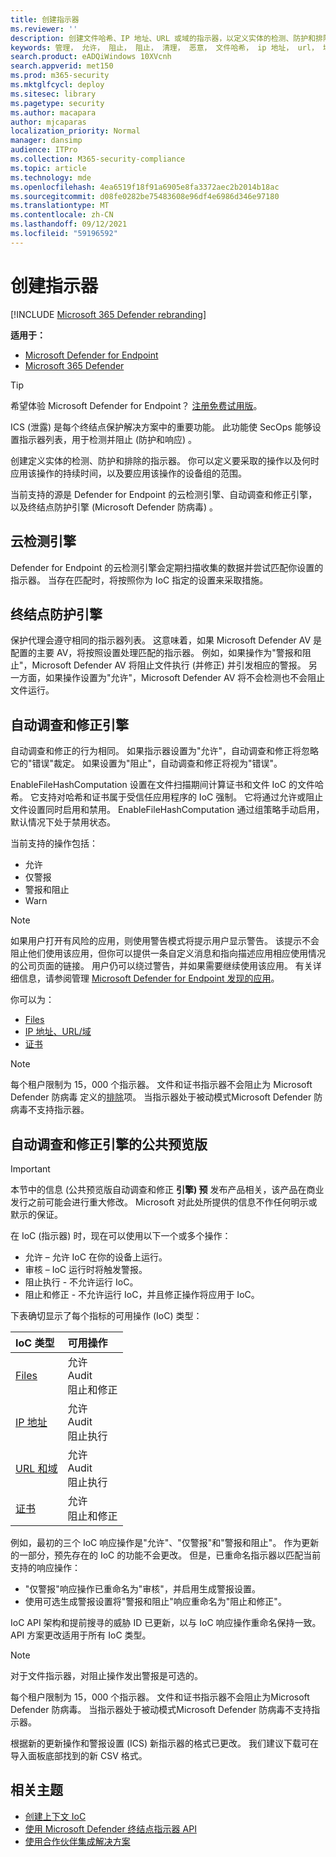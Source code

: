```yaml
---
title: 创建指示器
ms.reviewer: ''
description: 创建文件哈希、IP 地址、URL 或域的指示器，以定义实体的检测、防护和排除。
keywords: 管理， 允许， 阻止， 阻止， 清理， 恶意， 文件哈希， ip 地址， url， 域
search.product: eADQiWindows 10XVcnh
search.appverid: met150
ms.prod: m365-security
ms.mktglfcycl: deploy
ms.sitesec: library
ms.pagetype: security
ms.author: macapara
author: mjcaparas
localization_priority: Normal
manager: dansimp
audience: ITPro
ms.collection: M365-security-compliance
ms.topic: article
ms.technology: mde
ms.openlocfilehash: 4ea6519f18f91a6905e8fa3372aec2b2014b18ac
ms.sourcegitcommit: d08fe0282be75483608e96df4e6986d346e97180
ms.translationtype: MT
ms.contentlocale: zh-CN
ms.lasthandoff: 09/12/2021
ms.locfileid: "59196592"
---
```

# <a name="create-indicators"></a>创建指示器

[!INCLUDE [Microsoft 365 Defender rebranding](../../includes/microsoft-defender.md)]

**适用于：**

- [Microsoft Defender for Endpoint](https://go.microsoft.com/fwlink/p/?linkid=2154037)
- [Microsoft 365 Defender](https://go.microsoft.com/fwlink/?linkid=2118804)

> [!TIP]
>
> 希望体验 Microsoft Defender for Endpoint？ [注册免费试用版](https://www.microsoft.com/WindowsForBusiness/windows-atp?ocid=docs-wdatp-automationexclusionlist-abovefoldlink)。

ICS (泄露) 是每个终结点保护解决方案中的重要功能。 此功能使 SecOps 能够设置指示器列表，用于检测并阻止 (防护和响应) 。

创建定义实体的检测、防护和排除的指示器。 你可以定义要采取的操作以及何时应用该操作的持续时间，以及要应用该操作的设备组的范围。

当前支持的源是 Defender for Endpoint 的云检测引擎、自动调查和修正引擎，以及终结点防护引擎 (Microsoft Defender 防病毒) 。

## <a name="cloud-detection-engine"></a>云检测引擎

Defender for Endpoint 的云检测引擎会定期扫描收集的数据并尝试匹配你设置的指示器。 当存在匹配时，将按照你为 IoC 指定的设置来采取措施。

## <a name="endpoint-prevention-engine"></a>终结点防护引擎

保护代理会遵守相同的指示器列表。 这意味着，如果 Microsoft Defender AV 是配置的主要 AV，将按照设置处理匹配的指示器。 例如，如果操作为"警报和阻止"，Microsoft Defender AV 将阻止文件执行 (并修正) 并引发相应的警报。 另一方面，如果操作设置为"允许"，Microsoft Defender AV 将不会检测也不会阻止文件运行。

## <a name="automated-investigation-and-remediation-engine"></a>自动调查和修正引擎

自动调查和修正的行为相同。 如果指示器设置为"允许"，自动调查和修正将忽略它的"错误"裁定。 如果设置为"阻止"，自动调查和修正将视为"错误"。

EnableFileHashComputation 设置在文件扫描期间计算证书和文件 IoC 的文件哈希。 它支持对哈希和证书属于受信任应用程序的 IoC 强制。 它将通过允许或阻止文件设置同时启用和禁用。 EnableFileHashComputation 通过组策略手动启用，默认情况下处于禁用状态。

当前支持的操作包括：

- 允许
- 仅警报
- 警报和阻止
- Warn

>[!NOTE]
> 如果用户打开有风险的应用，则使用警告模式将提示用户显示警告。 该提示不会阻止他们使用该应用，但你可以提供一条自定义消息和指向描述应用相应使用情况的公司页面的链接。 用户仍可以绕过警告，并如果需要继续使用该应用。 有关详细信息，请参阅管理 [Microsoft Defender for Endpoint 发现的应用](/cloud-app-security/mde-govern)。

你可以为：

- [Files](indicator-file.md)
- [IP 地址、URL/域](indicator-ip-domain.md)
- [证书](indicator-certificates.md)

> [!NOTE]
>
> 每个租户限制为 15，000 个指示器。 文件和证书指示器不会阻止为 Microsoft Defender 防病毒 定义的[排除](/windows/security/threat-protection/microsoft-defender-antivirus/configure-exclusions-microsoft-defender-antivirus)项。 当指示器处于被动模式Microsoft Defender 防病毒不支持指示器。

## <a name="public-preview-for-automated-investigation-and-remediation-engine"></a>自动调查和修正引擎的公共预览版

> [!IMPORTANT]
> 本节中的信息 (公共预览版自动调查和修正 **引擎) 预** 发布产品相关，该产品在商业发行之前可能会进行重大修改。 Microsoft 对此处所提供的信息不作任何明示或默示的保证。

在 IoC (指示器) 时，现在可以使用以下一个或多个操作：

- 允许 – 允许 IoC 在你的设备上运行。
- 审核 – IoC 运行时将触发警报。
- 阻止执行 - 不允许运行 IoC。
- 阻止和修正 - 不允许运行 IoC，并且修正操作将应用于 IoC。

下表确切显示了每个指标的可用操作 (IoC) 类型：

| IoC 类型 | 可用操作 |
|:---|:---|
| [Files](indicator-file.md) | 允许 <br> Audit <br> 阻止和修正 |
| [IP 地址](indicator-ip-domain.md) | 允许 <br> Audit <br> 阻止执行 |
| [URL 和域](indicator-ip-domain.md) | 允许 <br> Audit <br> 阻止执行 |
| [证书](indicator-certificates.md) | 允许 <br> 阻止和修正 |

例如，最初的三个 IoC 响应操作是"允许"、"仅警报"和"警报和阻止"。 作为更新的一部分，预先存在的 IoC 的功能不会更改。 但是，已重命名指示器以匹配当前支持的响应操作：

- "仅警报"响应操作已重命名为"审核"，并启用生成警报设置。
- 使用可选生成警报设置将"警报和阻止"响应重命名为"阻止和修正"。

IoC API 架构和提前搜寻的威胁 ID 已更新，以与 IoC 响应操作重命名保持一致。 API 方案更改适用于所有 IoC 类型。

> [!Note]
> 对于文件指示器，对阻止操作发出警报是可选的。
>
> 每个租户限制为 15，000 个指示器。 文件和证书指示器不会阻止为Microsoft Defender 防病毒。 当指示器处于被动模式Microsoft Defender 防病毒不支持指示器。
>
> 根据新的更新操作和警报设置 (ICS) 新指示器的格式已更改。 我们建议下载可在导入面板底部找到的新 CSV 格式。

## <a name="related-topics"></a>相关主题

- [创建上下文 IoC](respond-file-alerts.md#add-indicator-to-block-or-allow-a-file)
- [使用 Microsoft Defender 终结点指示器 API](ti-indicator.md)
- [使用合作伙伴集成解决方案](partner-applications.md)
